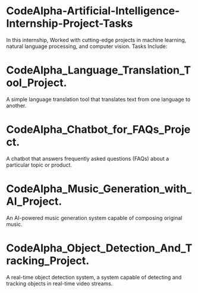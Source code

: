 # CodeAlpha-Artificial-Intelligence-Internship-Project-Tasks
In this internship, Worked with cutting-edge projects in machine learning, natural language processing, and computer vision.
Tasks Include:
# CodeAlpha_Language_Translation_Tool_Project.
A simple language translation tool that translates text from one language to another.

# CodeAlpha_Chatbot_for_FAQs_Project.
A chatbot that answers frequently asked questions (FAQs) about a particular topic or product.

# CodeAlpha_Music_Generation_with_AI_Project.
An AI-powered music generation system capable of composing original music.

# CodeAlpha_Object_Detection_And_Tracking_Project.
A real-time object detection system, a system capable of detecting and tracking objects in real-time video streams.
